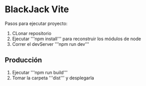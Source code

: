 # BlackJack Vite

Pasos para ejecutar proyecto:

1. CLonar repositorio
2. Ejecutar '''npm install''' para reconstruir los módulos de node
3. Correr el devServer '''npm run dev'''

## Producción

1. Ejecutar '''npm run build'''
2. Tomar la carpeta '''dist''' y desplegarla